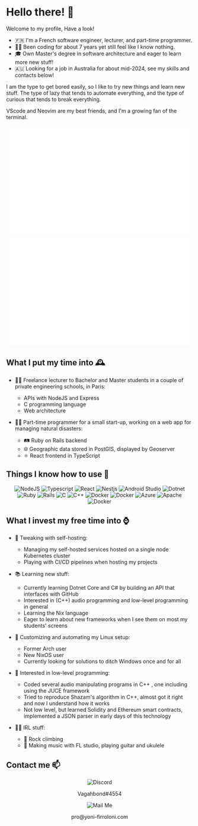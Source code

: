 # Hello there! 🐌

Welcome to my profile, Have a look! 
* 🇫🇷 I'm a French software engineer, lecturer, and part-time programmer.
* 🧙‍♂️ Been coding for about 7 years yet still feel like I know nothing.
* 🎓 Own Master's degree in software architecture and eager to learn more new stuff!
* 🇦🇺 Looking for a job in Australia for about mid-2024, see my skills and contacts below! 

I am the type to get bored easily, so I like to try new things and learn new stuff.
The type of lazy that tends to automate everything, and the type of curious that tends to break everything.

VScode and Neovim are my best friends, and I'm a growing fan of the terminal. 

<p align="center">
   <img title="overview" src="https://raw.githubusercontent.com/vagahbond/github-stats/master/generated/overview.svg#gh-dark-mode-only">
   <img title="overview" src="https://raw.githubusercontent.com/vagahbond/github-stats/master/generated/languages.svg#gh-dark-mode-only">

</p>

## What I put my time into 🕰️

* 👨‍🏫 Freelance lecturer to Bachelor and Master students in a couple of private engineering schools, in Paris: 
    * APIs with NodeJS and Express
    * C programming language
    * Web architecture

* 👨‍💻 Part-time programmer for a small start-up, working on a web app for managing natural disasters:
  * 🛤️ Ruby on Rails backend
  * 🌐 Geographic data stored in PostGIS, displayed by Geoserver
  * ⚛️ React frontend in TypeScript 


## Things I know how to use 🧠
<p align=center>
<img title="NodeJS" src="https://upload.wikimedia.org/wikipedia/commons/thumb/d/d9/Node.js_logo.svg/640px-Node.js_logo.svg.png" height="60px"/>
<img title="Typescript" src="https://upload.wikimedia.org/wikipedia/commons/4/4c/Typescript_logo_2020.svg" width="60px"/>
<img title="React" src="https://upload.wikimedia.org/wikipedia/commons/thumb/a/a7/React-icon.svg/640px-React-icon.svg.png" height="60px"/>
<img title="Nestjs" src="https://upload.wikimedia.org/wikipedia/commons/thumb/a/a8/NestJS.svg/640px-NestJS.svg.png" height="60px"/>
<img title="Android Studio" src="https://upload.wikimedia.org/wikipedia/commons/thumb/e/e3/Android_Studio_Icon_%282014-2019%29.svg/640px-Android_Studio_Icon_%282014-2019%29.svg.png" height="60px"/>
<img title="Dotnet" src="https://upload.wikimedia.org/wikipedia/commons/thumb/e/ee/.NET_Core_Logo.svg/640px-.NET_Core_Logo.svg.png" height="60px"/>
<img title="Ruby" src="https://upload.wikimedia.org/wikipedia/commons/thumb/7/73/Ruby_logo.svg/640px-Ruby_logo.svg.png" height="60px"/>
<img title="Rails" src="https://upload.wikimedia.org/wikipedia/commons/thumb/6/62/Ruby_On_Rails_Logo.svg/640px-Ruby_On_Rails_Logo.svg.png" height="60px"/>
<img title="C" src="https://upload.wikimedia.org/wikipedia/commons/thumb/1/19/C_Logo.png/640px-C_Logo.png" height="60px"/>
<img title="C++" src="https://upload.wikimedia.org/wikipedia/commons/thumb/1/18/ISO_C%2B%2B_Logo.svg/640px-ISO_C%2B%2B_Logo.svg.png" height="60px"/>
<img title="Docker" src="https://upload.wikimedia.org/wikipedia/commons/e/ea/Docker_%28container_engine%29_logo_%28cropped%29.png" height="60px"/>
<img title="Docker" src="https://upload.wikimedia.org/wikipedia/commons/thumb/3/39/Kubernetes_logo_without_workmark.svg/640px-Kubernetes_logo_without_workmark.svg.png" height="60px"/>
<img title="Azure" src="https://upload.wikimedia.org/wikipedia/commons/thumb/c/cb/New-azure-logo-square.png/640px-New-azure-logo-square.png" height="60px"/>
<img title="Apache" src="https://upload.wikimedia.org/wikipedia/commons/thumb/1/10/Apache_HTTP_server_logo_%282019-present%29.svg/640px-Apache_HTTP_server_logo_%282019-present%29.svg.png" height="60px"/>
<img title="Docker" src="https://upload.wikimedia.org/wikipedia/commons/thumb/8/83/GNU_Linux.svg/640px-GNU_Linux.svg.png" height="60px"/>
</p>

## What I invest my free time into ⌚
* 💽 Tweaking with self-hosting:
  * Managing my self-hosted services hosted on a single node Kubernetes cluster
  * Playing with CI/CD pipelines when hosting my projects

* 📚 Learning new stuff:
  * Currently learning Dotnet Core and C# by building an API that interfaces with GitHub
  * Interested in (C++) audio programming and low-level programming in general
  * Learning the Nix language
  * Eager to learn about new frameworks when I see them on most my students' screens 

* 🧙 Customizing and automating my Linux setup:
  * Former Arch user
  * New NixOS user
  * Currently looking for solutions to ditch Windows once and for all

* 💾 Interested in low-level programming:
  * Coded several audio manipulating programs in C++ , one including using the JUCE framework
  * Tried to reproduce Shazam's algorithm in C++, almost got it right and now I understand how it works
  * Not low level, but learned Solidity and Ethereum smart contracts, implemented a JSON parser in early days of this technology

* 🏃‍♂️ IRL stuff: 
  * 🧗 Rock climbing
  * 🎸 Making music with FL studio, playing guitar and ukulele
 

## Contact me 📫


<p align="center">
<img title="Discord" href="https://discord.gg/TS6w3TYZRM" src="https://logodownload.org/wp-content/uploads/2017/11/discord-logo-1-1.png" width="5%"/>
</p>
<p align="center">
Vagahbond#4554
</p>
<p align="center">
<img title="Mail Me" href="mailto:firroloni.yoni@gmail.com" src="https://img.icons8.com/fluent/48/000000/gmail.png" width="5%"/>
</p>
<p align="center">
pro@yoni-firroloni.com
</p>



